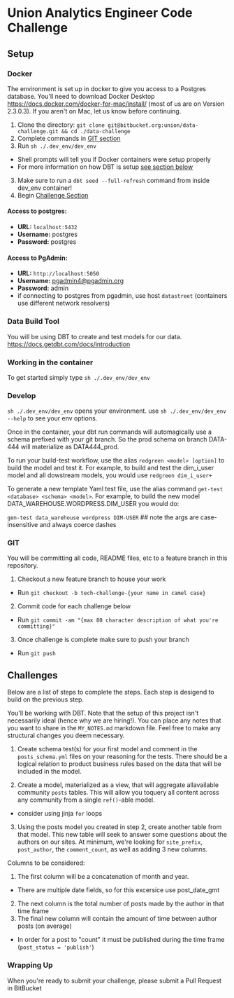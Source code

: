 # Union Analytics Engineer Code Challenge

## Setup

### Docker
The environment is set up in docker to give you access to a Postgres database. You'll need to download Docker Desktop https://docs.docker.com/docker-for-mac/install/ (most of us are on Version 2.3.0.3).
If you aren't on Mac, let us know before continuing.

1. Clone the directory: `git clone git@bitbucket.org:union/data-challenge.git && cd ./data-challenge`
2. Complete commands in [GIT section](#GIT)
2. Run `sh ./.dev_env/dev_env`
 - Shell prompts will tell you if Docker containers were setup properly
 - For more information on how DBT is setup [see section below](#Working-in-the-container)
3. Make sure to run a `dbt seed --full-refresh` command from inside dev_env container!
4. Begin [Challenge Section](#Challenges)

#### Access to postgres:
* **URL:** `localhost:5432`
* **Username:** postgres
* **Password:** postgres

#### Access to PgAdmin:
* **URL:** `http://localhost:5050`
* **Username:** pgadmin4@pgadmin.org
* **Password:** admin
* if connecting to postgres from pgadmin, use host `datastreet` (containers use different network resolvers)

### Data Build Tool
You will be using DBT to create and test models for our data. https://docs.getdbt.com/docs/introduction

### Working in the container
To get started simply type `sh ./.dev_env/dev_env`

### Develop
`sh ./.dev_env/dev_env` opens your environment. use `sh ./.dev_env/dev_env --help` to see your env options.

Once in the container, your dbt run commands will automagically use a schema prefixed with your git branch. So the prod schema on branch DATA-444 will materialize as DATA444_prod.

To run your build-test workflow, use the alias `redgreen <model> [option]` to build the model and test it. For example, to build and test the dim_i_user model and all dowstream models, you would use `redgreen dim_i_user+`

To generate a new template Yaml test file, use the alias command `get-test <database> <schema> <model>`. For example, to build the new model DATA_WAREHOUSE.WORDPRESS.DIM_USER you would do:

`gen-test data_warehouse wordpress DIM-USER` ## note the args are case-insensitive and always coerce dashes

### GIT
You will be committing all code, README files, etc to a feature branch in this repository.

1. Checkout a new feature branch to house your work
  - Run `git checkout -b tech-challenge-{your name in camel case}`
2. Commit code for each challenge below
  - Run `git commit -am "{max 80 character description of what you're committing}"`
3. Once challenge is complete make sure to push your branch
  - Run `git push`


## Challenges
Below are a list of steps to complete the steps. Each step is desigend to build on the previous step.

You'll be working with DBT. Note that the setup of this project isn't necessarily ideal (hence why we are hiring!). You can place any notes that you want to share in the `MY_NOTES.md` markdown file.
Feel free to make any structural changes you deem necessary. 


1. Create schema test(s) for your first model and comment in the `posts_schema.yml` files on your reasoning for the tests. There should be a logical relation to product business rules based on the data that will be included in the model.

2. Create​ ​a​ ​model​,​ ​materialized​ ​as​ ​a​ ​view,​ ​that​ ​will​ ​aggregate​ ​all​ available ​community `posts​` ​tables.​ ​This​ ​will​ ​allow​ ​you​ ​to​ ​query​ ​all​ ​content​ ​across​ ​any community from a single `ref()`-able model.​
  - consider using jinja `for` loops

3. Using the posts model you created in step 2, create another table from that model. This new table will seek to answer some questions about the authors on our sites. At minimum, we're looking for `site_prefix`, `post_author`, the `comment_count`, as well as adding 3 new columns.

Columns to be considered:
1. The first column will be a concatenation of month and year.
  * There are multiple date fields, so for this excersice use post_date_gmt
2. The next column is the total number of posts made by the author in that time frame
3. The final new column will contain the amount of time between author posts (on average)
  * In order for a post to "count" it must be published during the time frame (`post_status = 'publish'`)

### Wrapping Up
When you're ready to submit your challenge, please submit a Pull Request in BitBucket
